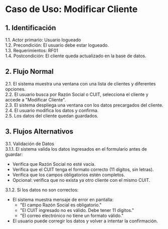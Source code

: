 # Caso de Uso: Modificar Cliente

## 1. Identificación
1.1. Actor primario: Usuario logueado  
1.2. Precondición: El usuario debe estar logueado.  
1.3. Requerimientos: RF01  
1.4. Postcondición: El cliente queda actualizado en la base de datos.

## 2. Flujo Normal
2.1. El sistema muestra una ventana con una lista de clientes y diferentes opciones.  
2.2. El usuario busca por Razón Social o CUIT, selecciona el cliente y  accede a  "Modificar Cliente".  
2.3. El sistema despliega una ventana con los datos precargados del cliente.  
2.4. El usuario modifica los datos y confirma.  
2.5. Los datos del cliente quedan guardados.

## 3. Flujos Alternativos
3.1.  Validación de Datos  
3.1.1. El sistema valida los datos ingresados en el formulario antes de guardar:  
- Verifica que Razón Social no esté vacía.  
- Verifica que el CUIT tenga el formato correcto (11 dígitos, sin letras).  
- Verifica que los campos obligatorios estén completos.  
- Opcional: verifica que no exista ya otro cliente con el mismo CUIT.  

3.1.2. Si los datos no son correctos:  
- El sistema muestra mensaje de error  en pantalla:  
  - "El campo Razón Social es obligatorio."  
  - "El CUIT ingresado no es válido. Debe tener 11 dígitos."  
  - "El correo electrónico no tiene un formato válido."  
- El usuario puede corregir los datos y volver a intentar la confirmación.
